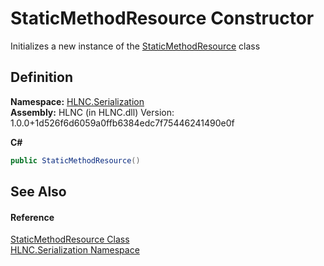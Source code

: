 # StaticMethodResource Constructor


Initializes a new instance of the <a href="T_HLNC_Serialization_StaticMethodResource">StaticMethodResource</a> class



## Definition
**Namespace:** <a href="N_HLNC_Serialization">HLNC.Serialization</a>  
**Assembly:** HLNC (in HLNC.dll) Version: 1.0.0+1d526f6d6059a0ffb6384edc7f75446241490e0f

**C#**
``` C#
public StaticMethodResource()
```



## See Also


#### Reference
<a href="T_HLNC_Serialization_StaticMethodResource">StaticMethodResource Class</a>  
<a href="N_HLNC_Serialization">HLNC.Serialization Namespace</a>  
